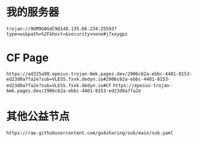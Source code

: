 # 我的服务器

`trojan://9UM9G0GdC9@148.135.66.234:25593?type=ws&path=%2F&host=&security=none#j7xxygpz`

# CF Page

`https://ad325a98.epeius-trojan-6mk.pages.dev/2906c62a-ebbc-4401-8153-ed23d0a7fa2e?sub=VLESS.fxxk.dedyn.io#2906c62a-ebbc-4401-8153-ed23d0a7fa2e?sub=VLESS.fxxk.dedyn.io#CF`
`https://epeius-trojan-6mk.pages.dev/2906c62a-ebbc-4401-8153-ed23d0a7fa2e
`
# 其他公益节点

`https://raw.githubusercontent.com/go4sharing/sub/main/sub.yaml`

